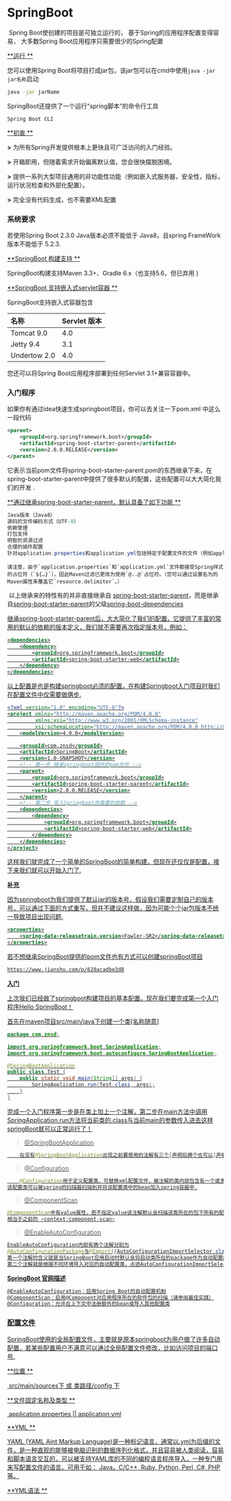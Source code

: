 # SpringBoot

​	 Spring Boot使创建的项目是可独立运行的， 基于Spring的应用程序配置变得容易， 大多数Spring Boot应用程序只需要很少的Spring配置 



<u>**运行                                              **</u>

您可以使用Spring Boot将项目打成jar包，该jar包可以在cmd中使用`java -jar jar名称`启动

```cmd
java -jar jarName
```

 SpringBoot还提供了一个运行“spring脚本”的命令行工具

```tx
Spring Boot CLI
```



<u>**初衷                                              **</u>

**\>** 为所有Spring开发提供根本上更快且可广泛访问的入门经验。

**\>** 开箱即用，但随着需求开始偏离默认值，您会很快摆脱困境。

**\>** 提供一系列大型项目通用的非功能性功能（例如嵌入式服务器，安全性，指标，运行状况检查和外部化配置）。

**\>** 完全没有代码生成，也不需要XML配置









### 系统要求

 若使用Spring Boot 2.3.0 Java版本必须不能低于 Java8，且spring FrameWork 版本不能低于 5.2.3.

<u>**SpringBoot 构建支持                       **</u>

SpringBoot构建支持Maven  3.3+、Gradle 6.x（也支持5.6，但已弃用 )

<u>**SpringBoot 支持嵌入式servlet容器                              **</u>

SpringBoot支持嵌入式容器包含

| 名称         | Servlet 版本 |
| :----------- | :----------- |
| Tomcat 9.0   | 4.0          |
| Jetty 9.4    | 3.1          |
| Undertow 2.0 | 4.0          |

您还可以将Spring Boot应用程序部署到任何Servlet 3.1+兼容容器中。





### 入门程序

如果你有通过idea快速生成springboot项目，你可以去关注一下pom.xml  中这么一段代码

```xml
<parent>
    <groupId>org.springframework.boot</groupId>
    <artifactId>spring-boot-starter-parent</artifactId>
    <version>2.0.0.RELEASE</version>
</parent>
```

它表示当前pom文件将spring-boot-starter-parent.pom的东西继承下来，在spring-boot-starter-parent中提供了很多默认的配置，这些配置可以大大简化我们的开发 .

<u>**通过继承spring-boot-starter-parent，默认具备了如下功能                      **</u>

```java
Java版本（Java8）
源码的文件编码方式（UTF-8）
依赖管理
打包支持
明智的资源过滤
合理的插件配置
针对application.properties和application.yml包括特定于配置文件的文件（例如application-dev.properties和application-dev.yml）进行明智的资源过滤
```

 	请注意，由于`application.properties`和`application.yml`文件都接受Spring样式的占位符（`${…}`），因此Maven过滤已更改为使用`@..@`占位符。（您可以通过设置名为的Maven属性来覆盖它`resource.delimiter`。） 

​	以上继承来的特性有的并非直接继承自 <u>spring-boot-starter-parent</u>，而是继承自<u>spring-boot-starter-parent</u>的父级<u>spring-boot-dependencies

继承spring-boot-starter-parent后，大大简化了我们的配置，它提供了丰富的常用的默认的依赖的版本定义，我们就不需要再次指定版本号，例如：

```xml
<dependencies>
    <dependency>
        <groupId>org.springframework.boot</groupId>
        <artifactId>spring-boot-starter-web</artifactId>
    </dependency>
</dependencies>
```

以上配置是也是构建springboot必须的配置，在构建Springboot入门项目时我们在配置文件中仅需要做俩步.

```xml
<?xml version="1.0" encoding="UTF-8"?>
<project xmlns="http://maven.apache.org/POM/4.0.0"
         xmlns:xsi="http://www.w3.org/2001/XMLSchema-instance"
         xsi:schemaLocation="http://maven.apache.org/POM/4.0.0 http://maven.apache.org/xsd/maven-4.0.0.xsd">
    <modelVersion>4.0.0</modelVersion>

    <groupId>com.znsd</groupId>
    <artifactId>SpringBoot</artifactId>
    <version>1.0-SNAPSHOT</version>
	<!-- 第一步 继承springboot提供的pom文件 -->
    <parent>
        <groupId>org.springframework.boot</groupId>
        <artifactId>spring-boot-starter-parent</artifactId>
        <version>2.0.0.RELEASE</version>
    </parent>
    <!-- 第二步 导入Springboot所需要的依赖 -->
    <dependencies>
        <dependency>
            <groupId>org.springframework.boot</groupId>
            <artifactId>spring-boot-starter-web</artifactId>
        </dependency>
    </dependencies>
</project>
```

这样我们就完成了一个简单的SpringBoot的简单构建，但现在还仅仅是配置，接下来我们就可以开始入门了.



**<u>补充</u>**

因为springboot为我们提供了默认jar的版本号，假设我们需要定制自己的版本号，可以通过下面的方式重写，但并不建议这样做，因为可能个个jar包版本不统一导致项目出现问题.

```xml
<properties>
    <spring-data-releasetrain.version>Fowler-SR2</spring-data-releasetrain.version>
</properties>
```

若不想继承SpringBoot提供的pom文件也有方式可以创建springBoot项目

```xml
https://www.jianshu.com/p/628acadbe3d8
```



**<u>入门</u>**

上次我们已经做了springboot构建项目的基本配置，现在我们要完成第一个入门程序Hello SpringBoot！

首先在maven项目src/main/java下创建一个类[名称随意]

```java
package com.znsd;

import org.springframework.boot.SpringApplication;
import org.springframework.boot.autoconfigure.SpringBootApplication;

@SpringBootApplication
public class Test {
    public static void main(String[] args) {
        SpringApplication.run(Test.class, args);
    }
}
```

完成一个入门程序第一步是在类上加上一个注解，第二步在main方法中调用SpringApplication.run方法将当前类的.class与当前main的参数传入进去这样springBoot就可以正常运行了！

> @SpringBootApplication

```java
	在没有@SpringBootApplication出现之前要使用的注解有三个[声明后俩个也可以]声明springboot的入口@Configuration、@EnableAutoConfiguration、@ComponentScan，但每次声明三个过于麻烦，所以springboot就将这三个注解的功能归纳于一个注解中就是@SpringBootApplication.
```

> @Configuration

```java
	@Configuration用于定义配置类，可替换xml配置文件，被注解的类内部包含有一个或多个被@Bean注解的方法，
该配置类可以被spring的扫描器扫描到并将该配置类中的bean加入spring容器中.
```

> @ComponentScan

```java
@ComponentScan中有value属性，若不指定value该注解默认会扫描该类所在的包下所有的配置类，
相当于之前的 <context:component-scan>
```

> @EnableAutoConfiguration

```java
EnableAutoConfiguration内部有俩个注解分别为
@AutoConfigurationPackage与@Import({AutoConfigurationImportSelector.class})，
第一个注解的含义就是当SpringBoot应用启动时默认会将启动类所在的package作为自动配置的package，
第二个注解就是根据不同环境导入对应的自动配置类，点进AutoConfigurationImportSelector内部debug你会发现开始springboot准备了一组自动配置类，然后经过springboot内部判断返回一部分自动配置类，而这一部分是Springboot认为是我们所需要的,好处就是让我们免去了手写配置.
```

**SpringBoot 官网描述**

```xml
@EnableAutoConfiguration：启用Spring Boot的自动配置机制
@ComponentScan：启用@Component对应用程序所在的软件包的扫描（请参阅最佳实践）
@Configuration：允许在上下文中注册额外的bean或导入其他配置类
```









### 配置文件

​		SpringBoot使用的全局配置文件，主要就是原本springboot为用户做了许多自动配置，若某些配置用户不满意可以通过全局配置文件修改，比如访问项目的端口号.

<u>**位置                                              **</u>

​	src/main/sources下 或 类路径/config 下

<u>**文件固定名称及类型          **</u>

​	application.properties || application.yml 

<u>**YML                            **</u>

YAML (YAML Aint Markup Language)是一种标记语言，通常以.yml为后缀的文件，是一种直观的能够被电脑识别的数据序列化格式，并且容易被人类阅读，容易和脚本语言交互的，可以被支持YAML库的不同的编程语言程序导入，一种专门用来写配置文件的语言。可用于如： Java，C/C++, Ruby, Python, Perl, C#, PHP等。

<u>**YML语法                         **</u>

